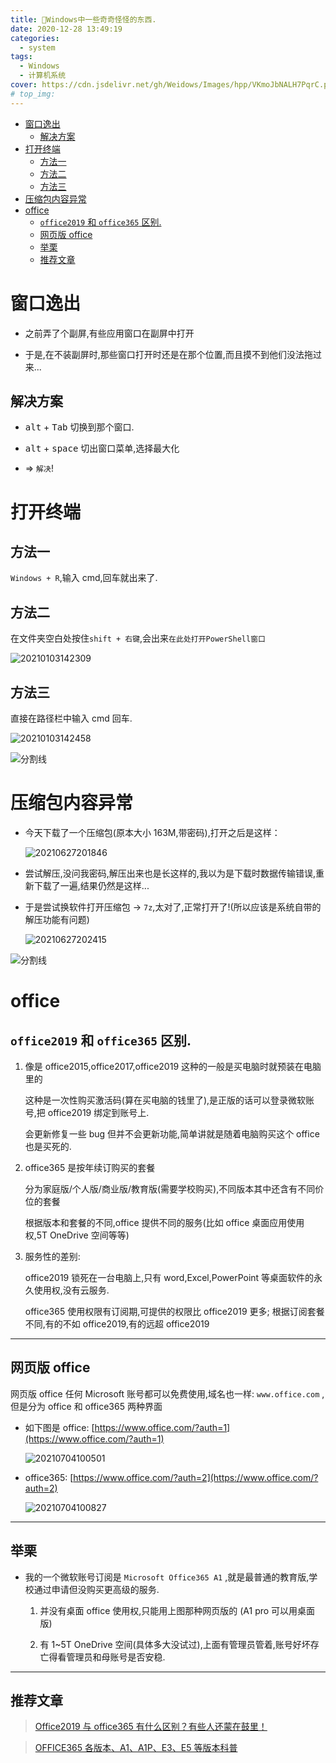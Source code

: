 ```yaml
---
title: 💢Windows中一些奇奇怪怪的东西.
date: 2020-12-28 13:49:19
categories:
  - system
tags:
  - Windows
  - 计算机系统
cover: https://cdn.jsdelivr.net/gh/Weidows/Images/hpp/VKmoJbNALH7PqrC.png
# top_img:
---
```


<!--
 * @?: *********************************************************************
 * @Author: Weidows
 * @Date: 2020-12-28 13:49:19
 * @LastEditors: Weidows
 * @LastEditTime: 2021-07-04 11:00:10
 * @FilePath: \Weidowsd:\Game\Github\Blog-private\source\_posts\system\Windows.md
 * @Description:
 * @!: *********************************************************************
-->

- [窗口逸出](#窗口逸出)
  - [解决方案](#解决方案)
- [打开终端](#打开终端)
  - [方法一](#方法一)
  - [方法二](#方法二)
  - [方法三](#方法三)
- [压缩包内容异常](#压缩包内容异常)
- [office](#office)
  - [`office2019` 和 `office365` 区别.](#office2019-和-office365-区别)
  - [网页版 office](#网页版-office)
  - [举栗](#举栗)
  - [推荐文章](#推荐文章)

# 窗口逸出

- 之前弄了个副屏,有些应用窗口在副屏中打开

- 于是,在不装副屏时,那些窗口打开时还是在那个位置,而且摸不到他们没法拖过来...

## 解决方案

- <kbd>alt</kbd> + <kbd>Tab</kbd> 切换到那个窗口.

- <kbd>alt</kbd> + <kbd>space</kbd> 切出窗口菜单,选择最大化

- => `解决`!

# 打开终端

## 方法一

`Windows + R`,输入 cmd,回车就出来了.

## 方法二

在文件夹空白处按住`shift + 右键`,会出来`在此处打开PowerShell窗口`

<img src="https://cdn.jsdelivr.net/gh/Weidows/Images/hpp/4HflJZPK8W95i1A.png" alt="20210103142309" />

## 方法三

直接在路径栏中输入 cmd 回车.

<img src="https://cdn.jsdelivr.net/gh/Weidows/Images/hpp/jvCbW19uq6ohExN.png" alt="20210103142458" />

![分割线](https://cdn.jsdelivr.net/gh/Weidows/Images/img/divider.png)

# 压缩包内容异常

- 今天下载了一个压缩包(原本大小 163M,带密码),打开之后是这样：

  <img src="https://i.loli.net/2021/06/27/kHyT5PwOSBltR3n.png" alt="20210627201846" />

- 尝试解压,没问我密码,解压出来也是长这样的,我以为是下载时数据传输错误,重新下载了一遍,结果仍然是这样...

- 于是尝试换软件打开压缩包 -> `7z`,太对了,正常打开了!(所以应该是系统自带的解压功能有问题)

  <img src="https://i.loli.net/2021/06/27/62gOc1xLjyQfSVa.png" alt="20210627202415" />

![分割线](https://cdn.jsdelivr.net/gh/Weidows/Images/img/divider.png)

# office

## `office2019` 和 `office365` 区别.

1. 像是 office2015,office2017,office2019 这种的一般是买电脑时就预装在电脑里的

   这种是一次性购买激活码(算在买电脑的钱里了),是正版的话可以登录微软账号,把 office2019 绑定到账号上.

   会更新修复一些 bug 但并不会更新功能,简单讲就是随着电脑购买这个 office 也是买死的.

2. office365 是按年续订购买的套餐

   分为家庭版/个人版/商业版/教育版(需要学校购买),不同版本其中还含有不同价位的套餐

   根据版本和套餐的不同,office 提供不同的服务(比如 office 桌面应用使用权,5T OneDrive 空间等等)

3. 服务性的差别:

   office2019 锁死在一台电脑上,只有 word,Excel,PowerPoint 等桌面软件的永久使用权,没有云服务.

   office365 使用权限有订阅期,可提供的权限比 office2019 更多; 根据订阅套餐不同,有的不如 office2019,有的远超 office2019

---

## 网页版 office

网页版 office 任何 Microsoft 账号都可以免费使用,域名也一样: `www.office.com` ,但是分为 office 和 office365 两种界面

- 如下图是 office: [https://www.office.com/?auth=1](https://www.office.com/?auth=1)

  <img src="https://i.loli.net/2021/07/04/KrxdhIADz6l4uSE.png" alt="20210704100501" />

- office365: [https://www.office.com/?auth=2](https://www.office.com/?auth=2)

  <img src="https://i.loli.net/2021/07/04/jFnAHYlXwmf4Ka1.png" alt="20210704100827" />

---

## 举栗

- 我的一个微软账号订阅是 `Microsoft Office365 A1` ,就是最普通的教育版,学校通过申请但没购买更高级的服务.

  1. 并没有桌面 office 使用权,只能用上图那种网页版的 (A1 pro 可以用桌面版)

  2. 有 1~5T OneDrive 空间(具体多大没试过),上面有管理员管着,账号好坏存亡得看管理员和母账号是否安稳.

---

## 推荐文章

> [Office2019 与 office365 有什么区别？有些人还蒙在鼓里！](https://baijiahao.baidu.com/s?id=1629077774897211140&wfr=spider&for=pc)

> [OFFICE365 各版本、A1、A1P、E3、E5 等版本科普](https://shikey.com/2019/12/24/office365-versions-a1-a1p-e3-etc.html)
